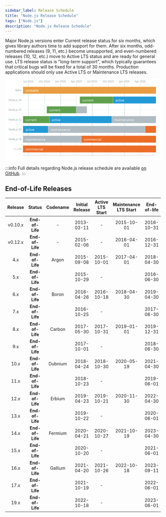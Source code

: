 ```yaml
---
sidebar_label: Release Schedule
title: "Node.js Release Schedule"
tags: ["Node.js"]
description: "Node.js Release Schedule"
---
```


Major Node.js versions enter Current release status for six months, which gives library authors time to add support for them.
After six months, odd-numbered releases (9, 11, etc.) become unsupported, and even-numbered releases (10, 12, etc.) move to Active LTS status and are ready for general use.
LTS release status is "long-term support", which typically guarantees that critical bugs will be fixed for a total of 30 months.
Production applications should only use Active LTS or Maintenance LTS releases.

![Node.js Release schedule](https://raw.githubusercontent.com/nodejs/Release/main/schedule.svg)

:::info
Full details regarding Node.js release schedule are available [on GitHub](https://github.com/nodejs/release#release-schedule).
:::

## End-of-Life Releases

|  Release |      Status     |  Codename | Initial Release | Active LTS Start | Maintenance LTS Start | End-of-life |
|:--------:|:---------------:|:---------:|:---------------:|:----------------:|:---------------------:|:-----------:|
|  v0.10.x | **End-of-Life** |     -     |    2013-03-11   |         -        |       2015-10-01      |  2016-10-31 |
|  v0.12.x | **End-of-Life** |     -     |    2015-02-06   |         -        |       2016-04-01      |  2016-12-31 |
|   4.x    | **End-of-Life** |   Argon   |    2015-09-08   |    2015-10-01    |       2017-04-01      |  2018-04-30 |
|   5.x    | **End-of-Life** |           |    2015-10-29   |         -        |                       |  2016-06-30 |
|   6.x    | **End-of-Life** |   Boron   |    2016-04-26   |    2016-10-18    |       2018-04-30      |  2019-04-30 |
|   7.x    | **End-of-Life** |           |    2016-10-25   |         -        |                       |  2017-06-30 |
|   8.x    | **End-of-Life** |   Carbon  |    2017-05-30   |    2017-10-31    |       2019-01-01      |  2019-12-31 |
|   9.x    | **End-of-Life** |           |    2017-10-01   |         -        |                       |  2018-06-30 |
|  10.x    | **End-of-Life** |  Dubnium  |    2018-04-24   |    2018-10-30    |       2020-05-19      |  2021-04-30 |
|  11.x    | **End-of-Life** |           |    2018-10-23   |         -        |                       |  2019-06-01 |
|  12.x    | **End-of-Life** |  Erbium   |    2019-04-23   |    2019-10-21    |       2020-11-30      |  2022-04-30 |
|  13.x    | **End-of-Life** |           |    2019-10-22   |         -        |                       |  2020-06-01 |
|  14.x    | **End-of-Life** |  Fermium  |    2020-04-21   |    2020-10-27    |       2021-10-19      |  2023-04-30 |
|  15.x    | **End-of-Life** |           |    2020-10-20   |         -        |                       |  2021-06-01 |
|  16.x    | **End-of-Life** |  Gallium  |    2021-04-20   |    2021-10-26    |       2022-10-18      |  2023-09-11 |
|  17.x    | **End-of-Life** |           |    2021-10-19   |         -        |                       |  2022-06-01 |
|  19.x    | **End-of-Life** |           |    2022-10-18   |         -        |                       |  2023-06-01 |

